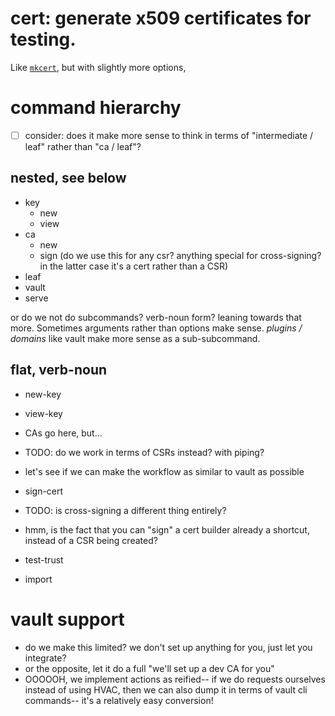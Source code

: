 # cert: generate x509 certificates for testing.

Like [`mkcert`](mkcert.dev), but with slightly more options, 

# command hierarchy

- [ ] consider: does it make more sense to think in terms of "intermediate / leaf" rather than "ca / leaf"?

## nested, see below
- key
  - new
  - view
- ca
  - new
  - sign
    (do we use this for any csr? anything special for cross-signing? in the latter case it's a cert rather than a CSR)
- leaf
- vault
- serve

or do we not do subcommands? verb-noun form? leaning towards that more. Sometimes arguments rather than options make sense.
_plugins / domains_ like vault make more sense as a sub-subcommand.

## flat, verb-noun

- new-key
- view-key

- CAs go here, but...
- TODO: do we work in terms of CSRs instead? with piping?
- let's see if we can make the workflow as similar to vault as possible

- sign-cert
- TODO: is cross-signing a different thing entirely?
- hmm, is the fact that you can "sign" a cert builder already a shortcut, instead of a CSR being created?

- test-trust
- import

# vault support

- do we make this limited? we don't set up anything for you, just let you integrate?
- or the opposite, let it do a full "we'll set up a dev CA for you"
- OOOOOH, we implement actions as reified-- if we do requests ourselves instead of using HVAC,
  then we can also dump it in terms of vault cli commands-- it's a relatively easy conversion!